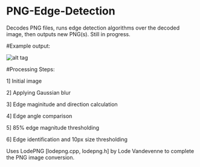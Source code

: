 # PNG-Edge-Detection
Decodes PNG files, runs edge detection algorithms over the decoded image, then outputs new PNG(s). Still in progress.

#Example output:




![alt tag](https://github.com/sjsimps/PNG-Edge-Detection/blob/master/output_flow.png)

#Processing Steps:

  1] Initial image
  
  2] Applying Gaussian blur
  
  3] Edge maginitude and direction calculation
  
  4] Edge angle comparison
  
  5] 85% edge magnitude thresholding
  
  6] Edge identification and 10px size thresholding

Uses LodePNG [lodepng.cpp, lodepng.h] by Lode Vandevenne to complete the PNG image conversion.

